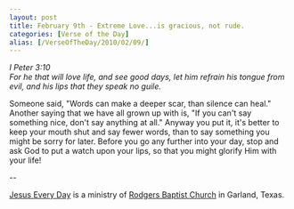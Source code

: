 ```yaml
---
layout: post
title: February 9th - Extreme Love...is gracious, not rude.
categories: [Verse of the Day]
alias: [/VerseOfTheDay/2010/02/09/]
---
```


_I Peter 3:10  
For he that will love life, and see good days, let him refrain his
tongue from evil, and his lips that they speak no guile._

Someone said, "Words can make a deeper scar, than silence can
heal." Another saying that we have all grown up with is, "If you
can't say something nice, don't say anything at all." Anyway you put
it, it's better to keep your mouth shut and say fewer words, than to
say something you might be sorry for later. Before you go any further
into your day, stop and ask God to put a watch upon your lips, so that
you might glorify Him with your life!

 --

<a href=http://jesuseveryday.net>Jesus Every Day</a> is a ministry of <a href=http://rodgersbaptist.net>Rodgers Baptist Church</a> in Garland, Texas.
